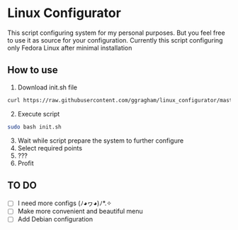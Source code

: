# Linux Configurator
This script configuring system for my personal purposes. But you feel free to use it as source for your configuration. Currently this script configuring only Fedora Linux after minimal installation

## How to use
1. Download init.sh file
```bash
curl https://raw.githubusercontent.com/ggragham/linux_configurator/master/scripts/init.sh -o init.sh
```
2. Execute script
```bash
sudo bash init.sh
```
3. Wait while script prepare the system to further configure
4. Select required points
5. ???
6. Profit 

## TO DO
* [ ] I need more configs (ﾉ◕ヮ◕)ﾉ*.✧
* [ ] Make more convenient and beautiful menu
* [ ] Add Debian configuration
